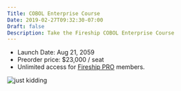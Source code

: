 ```yaml
---
Title: COBOL Enterprise Course
Date: 2019-02-27T09:32:30-07:00
Draft: false
Description: Take the Fireship COBOL Enterprise Course
---
```


- Launch Date: Aug 21, 2059
- Preorder price: $23,000 / seat 
- Unlimited access for [Fireship PRO](/pro) members. 

![just kidding](https://media2.giphy.com/media/26BRLGB7eWATEI1Ik/giphy.gif?cid=ecf05e47849e176ea461ac559d17cfde23c2b2adb36fcf16&rid=giphy.gif)
